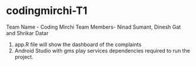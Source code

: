 # codingmirchi-T1

Team Name - Coding Mirchi
Team Members-
Ninad Sumant, Dinesh Gat and Shrikar Datar
1. app.R file will show the dashboard of the complaints
2. Android Studio with gms play services dependencies required to run the project.
